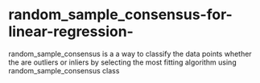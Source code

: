# random_sample_consensus-for-linear-regression-
random_sample_consensus is a a way to classify the data points whether the are outliers or inliers by selecting the most fitting algorithm using random_sample_consensus class 
